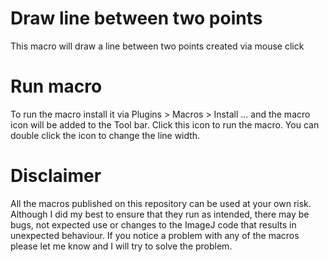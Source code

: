 # Draw line between two points

This macro will draw a line between two points created via mouse click 
# Run macro
To run the macro install it via Plugins > Macros > Install ... and the macro icon will be added to the Tool bar. Click this icon to run the macro. You can double click the icon to change the line width.

# Disclaimer
All the macros published on this repository can be used at your own risk. Although I did my best to ensure that they run as intended, there may be bugs, not expected use or changes to the ImageJ code that results in unexpected behaviour. If you notice a problem with any of the macros please let me know and I will try to solve the problem.
